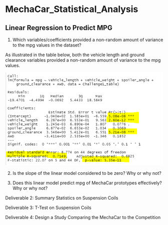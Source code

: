# MechaCar_Statistical_Analysis


## Linear Regression to Predict MPG

1. Which variables/coefficients provided a non-random amount of variance to the mpg values in the dataset?

  As illustrated in the table below, both the vehicle length and ground clearance variables provided a non-random amount of variance to the mpg values.

![MPG_Regression](MPG_regression.PNG)

2. Is the slope of the linear model considered to be zero? Why or why not?



3. Does this linear model predict mpg of MechaCar prototypes effectively? Why or why not?





Deliverable 2: Summary Statistics on Suspension Coils

Deliverable 3: T-Test on Suspension Coils

Deliverable 4: Design a Study Comparing the MechaCar to the Competition
